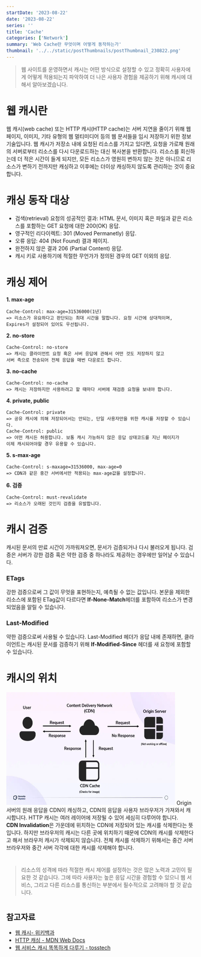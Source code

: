 ```yaml
---
startDate: '2023-08-22'
date: '2023-08-22'
series: ''
title: 'Cache'
categories: ['Network']
summary: 'Web Cache란 무엇이며 어떻게 동작하는가'
thumbnail: '../../static/postThumbnails/postThumbnail_230822.png'
---
```


> 웹 사이트를 운영하면서 캐시는 어떤 방식으로 설정할 수 있고 정확히 사용자에게 어떻게 적용되는지 파악하여 더 나은 사용자 경험을 제공하기 위해 캐시에 대해서 알아보겠습니다.

###

# 웹 캐시란
웹 캐시(web cache) 또는 HTTP 캐시(HTTP cache)는 서버 지연을 줄이기 위해 웹 페이지, 이미지, 기타 유형의 웹 멀티미디어 등의 웹 문서들을 임시 저장하기 위한 정보기술입니다. 웹 캐시가 저장소 내에 요청된 리소스를 가지고 있다면, 요청을 가로채 원래의 서버로부터 리소스를 다시 다운로드하는 대신 복사본을 반환합니다. 리소스를 회신하는데 더 적은 시간이 들게 되지만, 모든 리소스가 영원히 변하지 않는 것은 아니므로 리소스가 변하기 전까지만 캐싱하고 이후에는 더이상 캐싱하지 않도록 관리하는 것이 중요합니다.


# 캐싱 동작 대상
- 검색(retrieval) 요청의 성공적인 결과: HTML 문서, 이미지 혹은 파일과 같은 리소스를 포함하는 GET 요청에 대한 200(OK) 응답.
- 영구적인 리다이렉트: 301 (Moved Permanetly) 응답.
- 오류 응답: 404 (Not Found) 결과 페이지.
- 완전하지 않은 결과 206 (Partial Content) 응답.
- 캐시 키로 사용하기에 적절한 무언가가 정의된 경우의 GET 이외의 응답.


# 캐싱 제어
**1. max-age**
  ```
  Cache-Control: max-age=31536000(1년)
  => 리소스가 유요하다고 판단되는 최대 시간을 말합니다. 요청 시간에 상대적이며,   
  Expires가 설정되어 있어도 우선됩니다.
  ```
**2. no-store**
  ```
  Cache-Control: no-store
  => 캐시는 클라이언트 요청 혹은 서버 응답에 관해서 어떤 것도 저장하지 않고   
  서버 측으로 전송되어 전체 응답을 매번 다운로드 합니다.
  ```
**3. no-cache**
  ```
  Cache-Control: no-cache
  => 캐시는 저장하지만 사용하려고 할 때마다 서버에 재검증 요청을 보내야 합니다.
  ```
**4. private, public**
  ```
  Cache-Control: private
  => 공유 캐시에 의해 저장되어서는 안되는, 단일 사용자만을 위한 캐시를 저장할 수 있습니다.
  Cache-Control: public
  => 어떤 캐시든 허용합니다. 보통 캐시 가능하지 않은 응답 상태코드를 지닌 페이지가   
  이제 캐시되어야할 경우 유용할 수 있습니다.
  ```
**5. s-max-age**
  ```
  Cache-Control: s-maxage=31536000, max-age=0
  => CDN과 같은 중간 서버에서만 적용되는 max-age값을 설정합니다.
  ```
**6. 검증**
  ```
  Cache-Control: must-revalidate
  => 리소스가 오래된 것인지 검증을 유발합니다.
  ```


# 캐시 검증
캐시된 문서의 만료 시간이 가까워져오면, 문서가 검증되거나 다시 불러오게 됩니다. 검증은 서버가 강한 검증 혹은 약한 검증 중 하나라도 제공하는 경우에만 일어날 수 있습니다.

### **ETags**
강한 검증으로써 그 값이 무엇을 표현하는지, 예측될 수 없는 값입니다. 본문을 제외한 리소스에 포함된 ETag값이 다르다면 **If-None-Match**헤더를 포함하여 리소스가 변경되었음을 알릴 수 있습니다.

### **Last-Modified**
약한 검증으로써 사용될 수 있습니다. Last-Modified 헤더가 응답 내에 존재하면, 클라이언트는 캐시된 문서를 검증하기 위해 **If-Modified-Since** 헤더를 새 요청에 포함할 수 있습니다.


# 캐시의 위치
<img src="../../static/contents/cacheWithCdn.webp" width="450px" height="300px" title="px(픽셀) 크기 설정" alt="RubberDuck"></img>
Origin 서버의 원래 응답을 CDN이 캐싱하고, CDN의 응답을 사용자 브라우저가 가져와서 캐시합니다. HTTP 캐시는 여러 레이어에 저장될 수 있어 세심히 다루어야 합니다.   
**CDN Invalidation**은 가운데에 위치하는 CDN에 저장되어 있는 캐시를 삭제한다는 뜻입니다. 하지만 브라우저의 캐시는 다른 곳에 위치하기 때문에 CDN의 캐시를 삭제한다고 해서 브라우저 캐시가 삭제되지 않습니다. 전체 캐시를 삭제하기 위해서는 중간 서버 브라우저와 중간 서버 각각에 대한 캐시를 삭제해야 합니다.
#
> 리소스의 성격에 따라 적절한 캐시 제어를 설정하는 것은 많은 노력과 고민이 필요한 것 같습니다. 그에 따라 사용자는 높은 응답 시간을 경험할 수 있으니 웹 서비스, 그리고 다른 리소스를 통신하는 부분에서 필수적으로 고려해야 할 것 같습니다.
#

## 참고자료

- [웹 캐시- 위키백과](https://ko.wikipedia.org/wiki/%EC%9B%B9_%EC%BA%90%EC%8B%9C)
- [HTTP 캐싱 - MDN Web Docs](https://developer.mozilla.org/ko/docs/Web/HTTP/Caching)
- [웹 서비스 캐시 똑똑하게 다루기 - tosstech](https://toss.tech/article/smart-web-service-cache)
